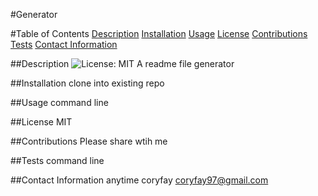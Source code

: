 #Generator
                
#Table of Contents
[Description](description)
[Installation](install)
[Usage](usage)
[License](license)
[Contributions](contributions)
[Tests](tests)
[Contact Information](contactInfo)

##Description
![License: MIT](https://img.shields.io/badge/License-MIT-hotpink.svg)
A readme file generator

##Installation
clone into existing repo

##Usage
command line

##License
MIT

##Contributions
Please share wtih me

##Tests
command line

##Contact Information
anytime
coryfay
coryfay97@gmail.com
